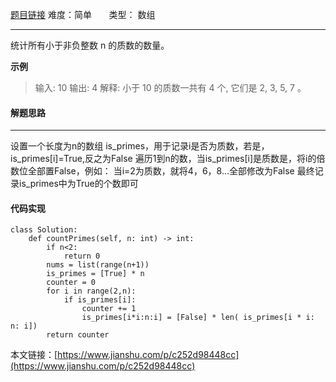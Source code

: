  [题目链接](https://leetcode-cn.com/problems/count-primes/)
难度：简单         &nbsp;&nbsp;&nbsp;&nbsp;&nbsp;&nbsp;类型： 数组
***
 统计所有小于非负整数 n 的质数的数量。

 
**示例**
> 输入: 10
输出: 4
解释: 小于 10 的质数一共有 4 个, 它们是 2, 3, 5, 7 。

#### 解题思路
***
设置一个长度为n的数组 is_primes，用于记录i是否为质数，若是，is_primes[i]=True,反之为False
遍历1到n的数，当is_primes[i]是质数是，将i的倍数位全部置False，例如：
当i=2为质数，就将4，6，8...全部修改为False
最终记录is_primes中为True的个数即可



#### 代码实现
```
class Solution:
    def countPrimes(self, n: int) -> int:
        if n<2:
            return 0
        nums = list(range(n+1))
        is_primes = [True] * n
        counter = 0
        for i in range(2,n):
            if is_primes[i]:
                counter += 1
                is_primes[i*i:n:i] = [False] * len( is_primes[i * i: n: i])
        return counter
```

本文链接：[https://www.jianshu.com/p/c252d98448cc](https://www.jianshu.com/p/c252d98448cc)

